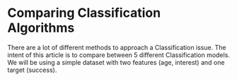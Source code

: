 # Comparing Classification Algorithms
There are a lot of different methods to approach a Classification issue. The intent of this article is to compare between 5 different Classification models. We will be using a simple dataset with two features (age, interest) and one target (success).
